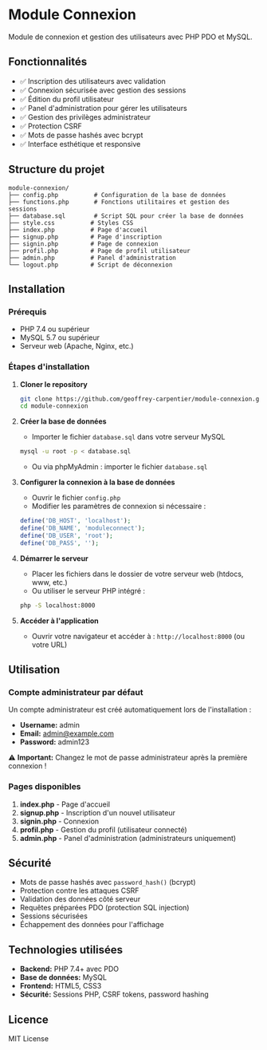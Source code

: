 # Module Connexion

Module de connexion et gestion des utilisateurs avec PHP PDO et MySQL.

## Fonctionnalités

- ✅ Inscription des utilisateurs avec validation
- ✅ Connexion sécurisée avec gestion des sessions
- ✅ Édition du profil utilisateur
- ✅ Panel d'administration pour gérer les utilisateurs
- ✅ Gestion des privilèges administrateur
- ✅ Protection CSRF
- ✅ Mots de passe hashés avec bcrypt
- ✅ Interface esthétique et responsive

## Structure du projet

```
module-connexion/
├── config.php          # Configuration de la base de données
├── functions.php       # Fonctions utilitaires et gestion des sessions
├── database.sql        # Script SQL pour créer la base de données
├── style.css          # Styles CSS
├── index.php          # Page d'accueil
├── signup.php         # Page d'inscription
├── signin.php         # Page de connexion
├── profil.php         # Page de profil utilisateur
├── admin.php          # Panel d'administration
└── logout.php         # Script de déconnexion
```

## Installation

### Prérequis

- PHP 7.4 ou supérieur
- MySQL 5.7 ou supérieur
- Serveur web (Apache, Nginx, etc.)

### Étapes d'installation

1. **Cloner le repository**
   ```bash
   git clone https://github.com/geoffrey-carpentier/module-connexion.git
   cd module-connexion
   ```

2. **Créer la base de données**
   - Importer le fichier `database.sql` dans votre serveur MySQL
   ```bash
   mysql -u root -p < database.sql
   ```
   - Ou via phpMyAdmin : importer le fichier `database.sql`

3. **Configurer la connexion à la base de données**
   - Ouvrir le fichier `config.php`
   - Modifier les paramètres de connexion si nécessaire :
   ```php
   define('DB_HOST', 'localhost');
   define('DB_NAME', 'moduleconnect');
   define('DB_USER', 'root');
   define('DB_PASS', '');
   ```

4. **Démarrer le serveur**
   - Placer les fichiers dans le dossier de votre serveur web (htdocs, www, etc.)
   - Ou utiliser le serveur PHP intégré :
   ```bash
   php -S localhost:8000
   ```

5. **Accéder à l'application**
   - Ouvrir votre navigateur et accéder à : `http://localhost:8000` (ou votre URL)

## Utilisation

### Compte administrateur par défaut

Un compte administrateur est créé automatiquement lors de l'installation :
- **Username:** admin
- **Email:** admin@example.com
- **Password:** admin123

⚠️ **Important:** Changez le mot de passe administrateur après la première connexion !

### Pages disponibles

1. **index.php** - Page d'accueil
2. **signup.php** - Inscription d'un nouvel utilisateur
3. **signin.php** - Connexion
4. **profil.php** - Gestion du profil (utilisateur connecté)
5. **admin.php** - Panel d'administration (administrateurs uniquement)

## Sécurité

- Mots de passe hashés avec `password_hash()` (bcrypt)
- Protection contre les attaques CSRF
- Validation des données côté serveur
- Requêtes préparées PDO (protection SQL injection)
- Sessions sécurisées
- Échappement des données pour l'affichage

## Technologies utilisées

- **Backend:** PHP 7.4+ avec PDO
- **Base de données:** MySQL
- **Frontend:** HTML5, CSS3
- **Sécurité:** Sessions PHP, CSRF tokens, password hashing

## Licence

MIT License
